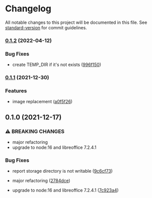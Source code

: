 # Changelog

All notable changes to this project will be documented in this file. See [standard-version](https://github.com/conventional-changelog/standard-version) for commit guidelines.

### [0.1.2](https://github.com/dantio/carbone-docker/compare/0.1.1...0.1.2) (2022-04-12)


### Bug Fixes

* create TEMP_DIR if it's not exists ([996f150](https://github.com/dantio/carbone-docker/commit/996f150f87bba75fca9d201ba2b80956dc51cf34))

### [0.1.1](https://github.com/dantio/carbone-docker/compare/0.1.0...0.1.1) (2021-12-30)


### Features

* image replacement ([a0f5f26](https://github.com/dantio/carbone-docker/commit/a0f5f26d0e553f9299d9c05f407ac29817336572))

## 0.1.0 (2021-12-17)


### ⚠ BREAKING CHANGES

* major refactoring
* upgrade to node:16 and libreoffice 7.2.4.1

### Bug Fixes

* report storage directory is not writable ([9c6cf73](https://github.com/dantio/carbone-docker/commit/9c6cf7370bd51bed0460e09a466a7f5eb3e3a4bd))


* major refactoring ([2784dce](https://github.com/dantio/carbone-docker/commit/2784dce62c1a4aa89bfbb3be77e6f5f69c9a1909))
* upgrade to node:16 and libreoffice 7.2.4.1 ([7c923a4](https://github.com/dantio/carbone-docker/commit/7c923a43a7e7cd265aa56a399df0b614e6d651e0))
